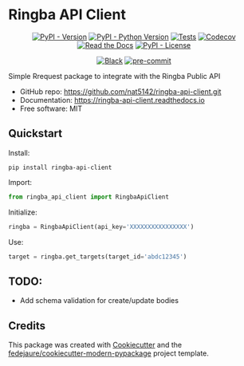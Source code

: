 
# Ringba API Client


<div align="center">

[![PyPI - Version](https://img.shields.io/pypi/v/ringba-api-client.svg)](https://pypi.python.org/pypi/ringba-api-client)
[![PyPI - Python Version](https://img.shields.io/pypi/pyversions/ringba-api-client.svg)](https://pypi.python.org/pypi/ringba-api-client)
[![Tests](https://github.com/nat5142/ringba-api-client/workflows/tests/badge.svg)](https://github.com/nat5142/ringba-api-client/actions?workflow=tests)
[![Codecov](https://codecov.io/gh/nat5142/ringba-api-client/branch/main/graph/badge.svg)](https://codecov.io/gh/nat5142/ringba-api-client)
[![Read the Docs](https://readthedocs.org/projects/ringba-api-client/badge/)](https://ringba-api-client.readthedocs.io/)
[![PyPI - License](https://img.shields.io/pypi/l/ringba-api-client.svg)](https://pypi.python.org/pypi/ringba-api-client)

[![Black](https://img.shields.io/badge/code%20style-black-000000.svg)](https://github.com/psf/black)
[![pre-commit](https://img.shields.io/badge/pre--commit-enabled-brightgreen?logo=pre-commit&logoColor=white)](https://github.com/pre-commit/pre-commit)


</div>


Simple Rrequest package to integrate with the Ringba Public API


* GitHub repo: <https://github.com/nat5142/ringba-api-client.git>
* Documentation: <https://ringba-api-client.readthedocs.io>
* Free software: MIT


## Quickstart

Install:

```shell
pip install ringba-api-client
```

Import:

```python
from ringba_api_client import RingbaApiClient
```

Initialize:

```python
ringba = RingbaApiClient(api_key='XXXXXXXXXXXXXXXX')
```

Use:

```python
target = ringba.get_targets(target_id='abdc12345')
```


## TODO:

- Add schema validation for create/update bodies


## Credits

This package was created with [Cookiecutter][cookiecutter] and the [fedejaure/cookiecutter-modern-pypackage][cookiecutter-modern-pypackage] project template.

[cookiecutter]: https://github.com/cookiecutter/cookiecutter
[cookiecutter-modern-pypackage]: https://github.com/fedejaure/cookiecutter-modern-pypackage
